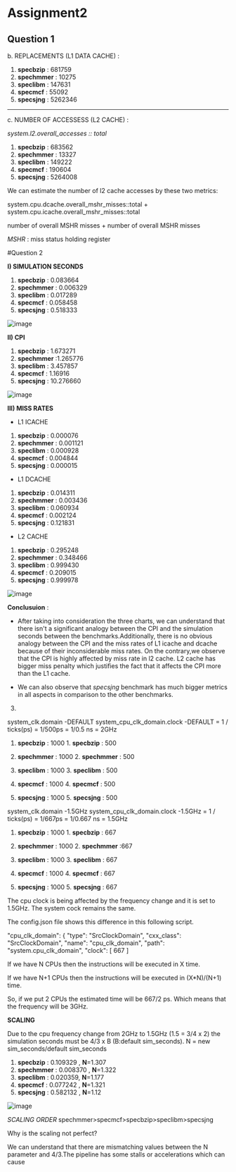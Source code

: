 # Assignment2



## Question 1 

b. REPLACEMENTS (L1 DATA CACHE) :

1. **specbzip** : 681759
2. **spechmmer** : 10275
3. **speclibm** : 147631 
4. **specmcf** : 55092
5. **specsjng** : 5262346

---------------------------------------------------------------------------------------------

c. NUMBER OF ACCESSESS (L2 CACHE) :

*system.l2.overall_accesses :: total*
1. **specbzip** : 683562
2. **spechmmer** : 13327
3. **speclibm** : 149222 
4. **specmcf** : 190604
5. **specsjng** : 5264008

We can estimate the number of l2 cache accesses by these two metrics:

system.cpu.dcache.overall_mshr_misses::total + system.cpu.icache.overall_mshr_misses::total

number of overall MSHR misses + number of overall MSHR misses 

*MSHR* : miss status holding register

#Question 2

**I) SIMULATION SECONDS**

1. **specbzip** : 0.083664
2. **spechmmer** : 0.006329
3. **speclibm** : 0.017289 
4. **specmcf** : 0.058458
5. **specsjng** : 0.518333



![image](https://user-images.githubusercontent.com/94965416/145594680-263d3518-00e7-4c03-b6c7-ed58eefe76d7.png)




**II) CPI**

1. **specbzip** : 1.673271
2. **spechmmer** :1.265776
3. **speclibm** : 3.457857 
4. **specmcf** : 1.16916
5. **specsjng** : 10.276660

![image](https://user-images.githubusercontent.com/94965416/145595307-dbcb074d-1265-4a3c-87cc-69c372058eb8.png)


**III) MISS RATES**

- L1 ICACHE

1. **specbzip** : 0.000076
2. **spechmmer** : 0.001121
3. **speclibm** : 0.000928
4. **specmcf** : 0.004844
5. **specsjng** : 0.000015


- L1 DCACHE


1. **specbzip** : 0.014311
2. **spechmmer** : 0.003436
3. **speclibm** : 0.060934 
4. **specmcf** : 0.002124
5. **specsjng** : 0.121831


- L2 CACHE


1. **specbzip** : 0.295248
2. **spechmmer** : 0.348466
3. **speclibm** : 0.999430 
4. **specmcf** : 0.209015
5. **specsjng** : 0.999978


![image](https://user-images.githubusercontent.com/94965416/145598984-5b673afc-fd17-4bfb-9ca3-a205147a376b.png)


**Conclusuion** : 
- After taking into consideration the three charts, we can understand that there isn't a significant analogy  between the CPI  and the simulation seconds between the benchmarks.Additionally, there is no obvious analogy between the CPI and the miss rates of L1 icache and dcache because of their inconsiderable miss rates. On the contrary,we observe that the CPI is highly affected by miss rate in l2 cache. L2 cache has bigger miss penalty which justifies the fact that it affects the CPI more than the L1 cache.

- We can also observe that _specsjng_ benchmark has much bigger metrics in all aspects in comparison to the other benchmarks.


3. 

system_clk.domain -DEFAULT       system_cpu_clk_domain.clock -DEFAULT = 1 / ticks(ps) = 1/500ps = 1/0.5 ns = 2GHz

1. **specbzip** : 1000           1. **specbzip** : 500          

2. **spechmmer** : 1000          2. **spechmmer** : 500  

3. **speclibm** : 1000           3. **speclibm** : 500

4. **specmcf** : 1000            4. **specmcf** : 500

5. **specsjng** : 1000           5. **specsjng** : 500


system_clk.domain -1.5GHz       system_cpu_clk_domain.clock -1.5GHz = 1 / ticks(ps) = 1/667ps = 1/0.667 ns = 1.5GHz

1. **specbzip** : 1000           1. **specbzip** : 667          

2. **spechmmer** : 1000          2. **spechmmer** :667 

3. **speclibm** : 1000           3. **speclibm** : 667

4. **specmcf** : 1000            4. **specmcf** : 667

5. **specsjng** : 1000           5. **specsjng** : 667


The cpu clock is being affected by the frequency change and it is set to 1.5GHz. The system cock remains the same.

The config.json file shows this difference in this following script.


"cpu_clk_domain": {
            "type": "SrcClockDomain",
            "cxx_class": "SrcClockDomain",
            "name": "cpu_clk_domain",
            "path": "system.cpu_clk_domain",
            "clock": [
                667 
                ]
                
If we have N CPUs then  the instructions will be executed in X time.

If we have N+1 CPUs then the instructions will be executed in (X*N)/(N+1) time.

So, if we put 2 CPUs the estimated time will be 667/2 ps. Which means that  the frequency will be 3GHz.


**SCALING**

Due to the cpu frequency change from 2GHz to 1.5GHz (1.5 = 3/4 x 2) the simulation seconds must be 4/3 x B (B:default sim_seconds). N = new sim_seconds/default sim_seconds


1. **specbzip** : 0.109329 , **N**=1.307
2. **spechmmer** : 0.008370 , **N**=1.322
3. **speclibm** : 0.020359, **N**=1.177
4. **specmcf** : 0.077242  , **N**=1.321
5. **specsjng** : 0.582132 , **N**=1.12

![image](https://user-images.githubusercontent.com/94965416/145613973-b0cc159f-8456-4ccc-be82-76ff230a2960.png)


*SCALING ORDER* spechmmer>specmcf>specbzip>speclibm>specsjng


Why is the scaling not perfect?

We can understand that there are mismatching values between the N parameter and 4/3.The pipeline has some stalls or accelerations which can cause 










































































 

























 
